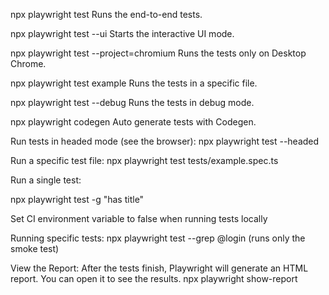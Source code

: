 npx playwright test
    Runs the end-to-end tests.

  npx playwright test --ui
    Starts the interactive UI mode.

  npx playwright test --project=chromium
    Runs the tests only on Desktop Chrome.

  npx playwright test example
    Runs the tests in a specific file.

  npx playwright test --debug
    Runs the tests in debug mode.

  npx playwright codegen
    Auto generate tests with Codegen.

Run tests in headed mode (see the browser):
npx playwright test --headed

Run a specific test file:
npx playwright test tests/example.spec.ts

Run a single test:


npx playwright test -g "has title"

Set CI environment variable to false when running tests locally

Running specific tests:
npx playwright test --grep @login (runs only the smoke test)


View the Report: After the tests finish, Playwright will generate an HTML report. You can open it to see the results.
npx playwright show-report
